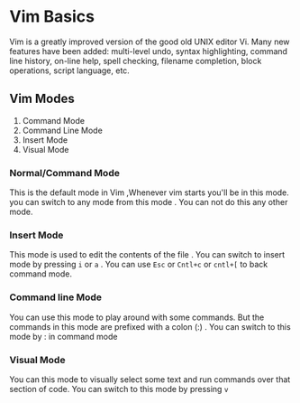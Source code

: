 # Vim Basics

Vim is a greatly improved version of the good old UNIX editor Vi. Many new features have been added: multi-level undo, syntax highlighting, command line history, on-line help, spell checking, filename completion, block operations, script language, etc.

## Vim Modes

1. Command Mode
2. Command Line Mode 
3. Insert Mode
4. Visual Mode

### Normal/Command Mode

This is the default mode in Vim ,Whenever vim starts you'll be in this mode. you can switch to any mode from this mode . You can not do this any other mode.

### Insert Mode

This mode is used to edit the contents of the file . You can switch to insert mode by pressing `i` or `a` . You can use `Esc` or `Cntl+c` or `cntl+[` to back command mode.

### Command line Mode
You can use this mode to play around with some commands. But the commands in this mode are prefixed with a colon (:) . You can switch to this mode by : in command mode

### Visual Mode

You can this mode to visually select some text and run commands over that section of code. You can switch to this mode by pressing `v` 
